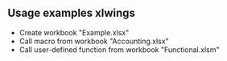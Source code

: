 ## Usage examples xlwings

* Create workbook "Example.xlsx"
* Call macro from workbook "Accounting.xlsx"
* Call user-defined function from workbook "Functional.xlsm"